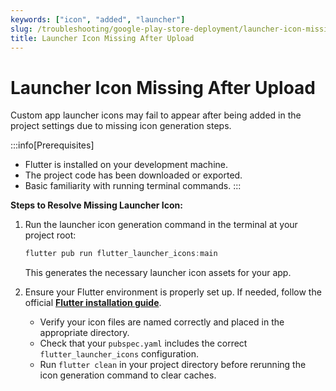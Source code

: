 ```yaml
---
keywords: ["icon", "added", "launcher"]
slug: /troubleshooting/google-play-store-deployment/launcher-icon-missing-after-upload
title: Launcher Icon Missing After Upload
---
```


# Launcher Icon Missing After Upload

Custom app launcher icons may fail to appear after being added in the project settings due to missing icon generation steps.

:::info[Prerequisites]
- Flutter is installed on your development machine.
- The project code has been downloaded or exported.
- Basic familiarity with running terminal commands.
:::

**Steps to Resolve Missing Launcher Icon:**

1. Run the launcher icon generation command in the terminal at your project root:

   ```js
   flutter pub run flutter_launcher_icons:main
   ```
    This generates the necessary launcher icon assets for your app.

2. Ensure your Flutter environment is properly set up. If needed, follow the official **[Flutter installation guide](https://docs.flutter.dev/get-started/install)**.

    - Verify your icon files are named correctly and placed in the appropriate directory.
    - Check that your `pubspec.yaml` includes the correct `flutter_launcher_icons` configuration.
    - Run `flutter clean` in your project directory before rerunning the icon generation command to clear caches.
